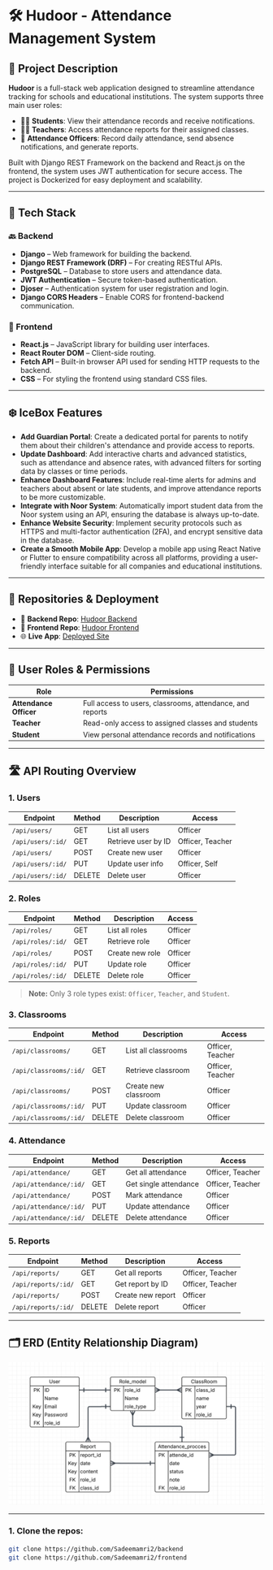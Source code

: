# 🛠️ Hudoor - Attendance Management System

## 📌 Project Description

**Hudoor** is a full-stack web application designed to streamline attendance tracking for schools and educational institutions. The system supports three main user roles:

- 🧑‍🎓 **Students**: View their attendance records and receive notifications.
- 🧑‍🏫 **Teachers**: Access attendance reports for their assigned classes.
- 🛂 **Attendance Officers**: Record daily attendance, send absence notifications, and generate reports.

Built with Django REST Framework on the backend and React.js on the frontend, the system uses JWT authentication for secure access. The project is Dockerized for easy deployment and scalability.

---

## 🧰 Tech Stack

### 🔙 Backend
- **Django** – Web framework for building the backend.
- **Django REST Framework (DRF)** – For creating RESTful APIs.
- **PostgreSQL** – Database to store users and attendance data.
- **JWT Authentication** – Secure token-based authentication.
- **Djoser** – Authentication system for user registration and login.
- **Django CORS Headers** – Enable CORS for frontend-backend communication.

### 🎨 Frontend
- **React.js** – JavaScript library for building user interfaces.
- **React Router DOM** – Client-side routing.
- **Fetch API** – Built-in browser API used for sending HTTP requests to the backend.
- **CSS** – For styling the frontend using standard CSS files.

---

## ❄️ IceBox Features

- **Add Guardian Portal**: Create a dedicated portal for parents to notify them about their children's attendance and provide access to reports.
- **Update Dashboard**: Add interactive charts and advanced statistics, such as attendance and absence rates, with advanced filters for sorting data by classes or time periods.
- **Enhance Dashboard Features**: Include real-time alerts for admins and teachers about absent or late students, and improve attendance reports to be more customizable.
- **Integrate with Noor System**: Automatically import student data from the Noor system using an API, ensuring the database is always up-to-date.
- **Enhance Website Security**: Implement security protocols such as HTTPS and multi-factor authentication (2FA), and encrypt sensitive data in the database.
- **Create a Smooth Mobile App**: Develop a mobile app using React Native or Flutter to ensure compatibility across all platforms, providing a user-friendly interface suitable for all companies and educational institutions.


---

## 🔗 Repositories & Deployment

- 🔄 **Backend Repo**: [Hudoor Backend](https://github.com/Sadeemamri2/backend)
- 🎨 **Frontend Repo**: [Hudoor Frontend](https://github.com/Sadeemamri2/frontend)
- 🌐 **Live App**: [Deployed Site](https://your-frontend-url.com)


---

## 👥 User Roles & Permissions

| Role                | Permissions |
|---------------------|-------------|
| **Attendance Officer** | Full access to users, classrooms, attendance, and reports |
| **Teacher**            | Read-only access to assigned classes and students |
| **Student**            | View personal attendance records and notifications |

---

## 🛣️ API Routing Overview

### 1. **Users**
| Endpoint                | Method | Description              | Access         |
|-------------------------|--------|--------------------------|----------------|
| `/api/users/`           | GET    | List all users           | Officer        |
| `/api/users/:id/`       | GET    | Retrieve user by ID      | Officer, Teacher |
| `/api/users/`           | POST   | Create new user          | Officer        |
| `/api/users/:id/`       | PUT    | Update user info         | Officer, Self  |
| `/api/users/:id/`       | DELETE | Delete user              | Officer        |

### 2. **Roles**
| Endpoint                | Method | Description              | Access         |
|-------------------------|--------|--------------------------|----------------|
| `/api/roles/`           | GET    | List all roles           | Officer        |
| `/api/roles/:id/`       | GET    | Retrieve role            | Officer        |
| `/api/roles/`           | POST   | Create new role          | Officer        |
| `/api/roles/:id/`       | PUT    | Update role              | Officer        |
| `/api/roles/:id/`       | DELETE | Delete role              | Officer        |

> **Note:** Only 3 role types exist: `Officer`, `Teacher`, and `Student`.

### 3. **Classrooms**
| Endpoint                | Method | Description              | Access         |
|-------------------------|--------|--------------------------|----------------|
| `/api/classrooms/`      | GET    | List all classrooms      | Officer, Teacher |
| `/api/classrooms/:id/`  | GET    | Retrieve classroom       | Officer, Teacher |
| `/api/classrooms/`      | POST   | Create new classroom     | Officer        |
| `/api/classrooms/:id/`  | PUT    | Update classroom         | Officer        |
| `/api/classrooms/:id/`  | DELETE | Delete classroom         | Officer        |

### 4. **Attendance**
| Endpoint                | Method | Description              | Access         |
|-------------------------|--------|--------------------------|----------------|
| `/api/attendance/`      | GET    | Get all attendance       | Officer, Teacher |
| `/api/attendance/:id/`  | GET    | Get single attendance    | Officer, Teacher |
| `/api/attendance/`      | POST   | Mark attendance          | Officer        |
| `/api/attendance/:id/`  | PUT    | Update attendance        | Officer        |
| `/api/attendance/:id/`  | DELETE | Delete attendance        | Officer        |

### 5. **Reports**
| Endpoint                | Method | Description              | Access         |
|-------------------------|--------|--------------------------|----------------|
| `/api/reports/`         | GET    | Get all reports          | Officer, Teacher |
| `/api/reports/:id/`     | GET    | Get report by ID         | Officer, Teacher |
| `/api/reports/`         | POST   | Create new report        | Officer        |
| `/api/reports/:id/`     | DELETE | Delete report            | Officer        |

---

## 🗂️ ERD (Entity Relationship Diagram)

![ERD Diagram](./ERD.png)

---

### 1. Clone the repos:
```bash
git clone https://github.com/Sadeemamri2/backend
git clone https://github.com/Sadeemamri2/frontend
